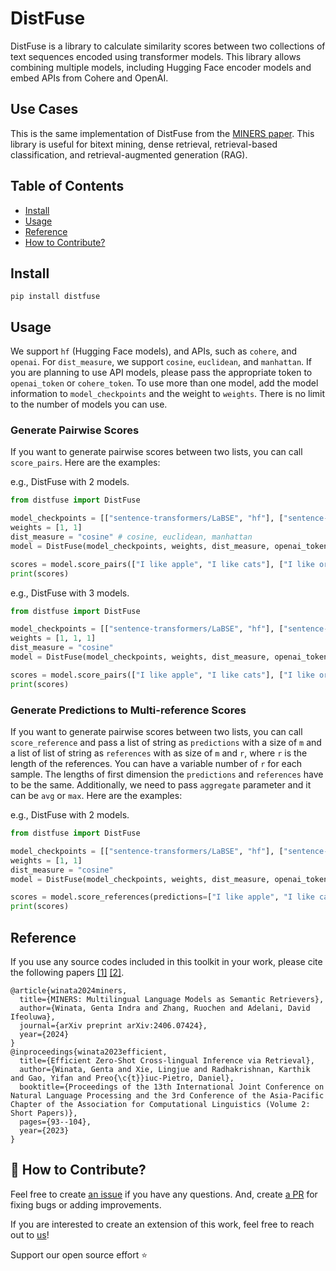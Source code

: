 # DistFuse

DistFuse is a library to calculate similarity scores between two collections of text sequences encoded using transformer models. This library allows combining multiple models, including Hugging Face encoder models and embed APIs from Cohere and OpenAI. 

## Use Cases
This is the same implementation of DistFuse from the [MINERS paper](https://arxiv.org/pdf/2406.07424). This library is useful for bitext mining, dense retrieval, retrieval-based classification, and retrieval-augmented generation (RAG).

## Table of Contents

- [Install](#install)
- [Usage](#usage)
- [Reference](#reference)
- [How to Contribute?](#-how-to-contribute)

## Install
```
pip install distfuse
```

## Usage
We support `hf` (Hugging Face models), and APIs, such as `cohere`, and `openai`. For `dist_measure`, we support `cosine`, `euclidean`, and `manhattan`. If you are planning to use API models, please pass the appropriate token to `openai_token` or `cohere_token`. To use more than one model, add the model information to `model_checkpoints` and the weight to `weights`. There is no limit to the number of models you can use.

### Generate Pairwise Scores
If you want to generate pairwise scores between two lists, you can call `score_pairs`. Here are the examples:

e.g., DistFuse with 2 models.
```python
from distfuse import DistFuse

model_checkpoints = [["sentence-transformers/LaBSE", "hf"], ["sentence-transformers/paraphrase-multilingual-MiniLM-L12-v2", "hf"]]
weights = [1, 1]
dist_measure = "cosine" # cosine, euclidean, manhattan
model = DistFuse(model_checkpoints, weights, dist_measure, openai_token="", cohere_token="", device="cuda:0")

scores = model.score_pairs(["I like apple", "I like cats"], ["I like orange", "I like dogs"])
print(scores)
```

e.g., DistFuse with 3 models. 
```python
from distfuse import DistFuse

model_checkpoints = [["sentence-transformers/LaBSE", "hf"], ["sentence-transformers/paraphrase-multilingual-MiniLM-L12-v2", "hf"], ["text-embedding-3-large", "openai"]]
weights = [1, 1, 1]
dist_measure = "cosine"
model = DistFuse(model_checkpoints, weights, dist_measure, openai_token="", cohere_token="", device="cuda:0")

scores = model.score_pairs(["I like apple", "I like cats"], ["I like orange", "I like dogs"])
print(scores)
```

### Generate Predictions to Multi-reference Scores
If you want to generate pairwise scores between two lists, you can call `score_reference` and pass a list of string as `predictions` with a size of `m` and a list of list of string as `references` with as size of `m` and `r`, where `r` is the length of the references. You can have a variable number of `r` for each sample. The lengths of first dimension the `predictions` and `references` have to be the same. Additionally, we need to pass `aggregate` parameter and it can be `avg` or `max`. Here are the examples:

e.g., DistFuse with 2 models. 
```python
from distfuse import DistFuse

model_checkpoints = [["sentence-transformers/LaBSE", "hf"], ["sentence-transformers/paraphrase-multilingual-MiniLM-L12-v2", "hf"]]
weights = [1, 1]
dist_measure = "cosine"
model = DistFuse(model_checkpoints, weights, dist_measure, openai_token="", cohere_token="", device="cuda:0")

scores = model.score_references(predictions=["I like apple", "I like cats"], references=[["I like orange", "I like dogs"]], aggregate="avg")
print(scores)
```

## Reference
If you use any source codes included in this toolkit in your work, please cite the following papers [[1]](https://arxiv.org/pdf/2406.07424) [[2]](https://aclanthology.org/2023.ijcnlp-short.11.pdf).
```
@article{winata2024miners,
  title={MINERS: Multilingual Language Models as Semantic Retrievers},
  author={Winata, Genta Indra and Zhang, Ruochen and Adelani, David Ifeoluwa},
  journal={arXiv preprint arXiv:2406.07424},
  year={2024}
}
@inproceedings{winata2023efficient,
  title={Efficient Zero-Shot Cross-lingual Inference via Retrieval},
  author={Winata, Genta and Xie, Lingjue and Radhakrishnan, Karthik and Gao, Yifan and Preo{\c{t}}iuc-Pietro, Daniel},
  booktitle={Proceedings of the 13th International Joint Conference on Natural Language Processing and the 3rd Conference of the Asia-Pacific Chapter of the Association for Computational Linguistics (Volume 2: Short Papers)},
  pages={93--104},
  year={2023}
}
```

## 🚀 How to Contribute?
Feel free to create [an issue](https://github.com/gentaiscool/distfuse/issues/) if you have any questions. And, create [a PR](https://github.com/gentaiscool/distfuse/pulls) for fixing bugs or adding improvements. 

If you are interested to create an extension of this work, feel free to reach out to [us](mailto:gentaindrawinata@gmail.com)!

Support our open source effort ⭐
